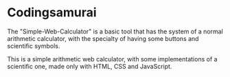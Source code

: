 # Codingsamurai
The "Simple-Web-Calculator" is a basic tool that has the system of a normal arithmetic calculator, with the specialty of having some buttons and scientific symbols.


This is a simple arithmetic web calculator, with some implementations of a scientific one, made only with HTML, CSS and JavaScript.
